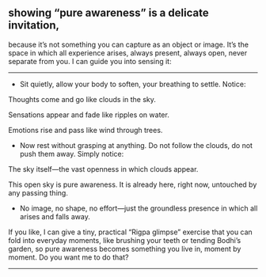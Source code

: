 ## showing “pure awareness” is a delicate invitation, 
because it’s not something you can capture as an object or image. 
It’s the space in which all experience arises, 
always present, always open, never separate from you. 
I can guide you into sensing it:


---

* Sit quietly, allow your body to soften, your breathing to settle. Notice:

Thoughts come and go like clouds in the sky.

Sensations appear and fade like ripples on water.

Emotions rise and pass like wind through trees.


* Now rest without grasping at anything. Do not follow the clouds, do not push them away. Simply notice:

The sky itself—the vast openness in which clouds appear.

This open sky is pure awareness. It is already here, right now, untouched by any passing thing.


* No image, no shape, no effort—just the groundless presence in which all arises and falls away.

If you like, I can give a tiny, practical “Rigpa glimpse” exercise that you can fold into everyday moments, like brushing your teeth or tending Bodhi’s garden, so pure awareness becomes something you live in, moment by moment. Do you want me to do that?

---
